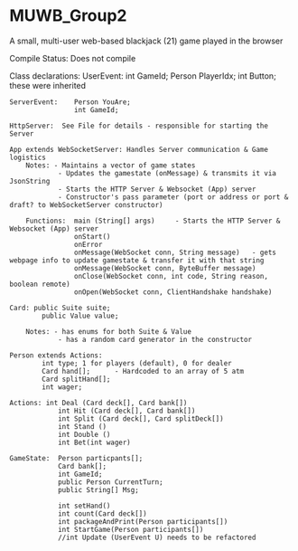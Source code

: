 # MUWB_Group2
A small, multi-user web-based blackjack (21) game played in the browser

Compile Status: Does not compile

Class declarations:
    UserEvent:  int GameId;
                Person PlayerIdx;
                int Button;                 these were inherited

    ServerEvent:    Person YouAre;
                    int GameId;
    
    HttpServer:  See File for details - responsible for starting the Server

    App extends WebSocketServer: Handles Server communication & Game logistics
        Notes: - Maintains a vector of game states
                - Updates the gamestate (onMessage) & transmits it via JsonString
                - Starts the HTTP Server & Websocket (App) server
                - Constructor's pass parameter (port or address or port & draft? to WebSocketServer constructor)

        Functions:  main (String[] args)     - Starts the HTTP Server & Websocket (App) server
                    onStart()   
                    onError
                    onMessage(WebSocket conn, String message)   - gets webpage info to update gamestate & transfer it with that string
                    onMessage(WebSocket conn, ByteBuffer message)
                    onClose(WebSocket conn, int code, String reason, boolean remote)
                    onOpen(WebSocket conn, ClientHandshake handshake)

    Card: public Suite suite;
            public Value value;

        Notes: - has enums for both Suite & Value
                - has a random card generator in the constructor

    Person extends Actions:
            int type; 1 for players (default), 0 for dealer
            Card hand[];      - Hardcoded to an array of 5 atm
            Card splitHand[];
            int wager;
    
    Actions: int Deal (Card deck[], Card bank[])
                int Hit (Card deck[], Card bank[])
                int Split (Card deck[], Card splitDeck[])
                int Stand ()
                int Double ()
                int Bet(int wager)
    
    GameState:  Person particpants[];
                Card bank[];
                int GameId;
                public Person CurrentTurn;
                public String[] Msg; 

                int setHand()
                int count(Card deck[])
                int packageAndPrint(Person participants[])
                int StartGame(Person participants[])
                //int Update (UserEvent U) needs to be refactored

    

                    


